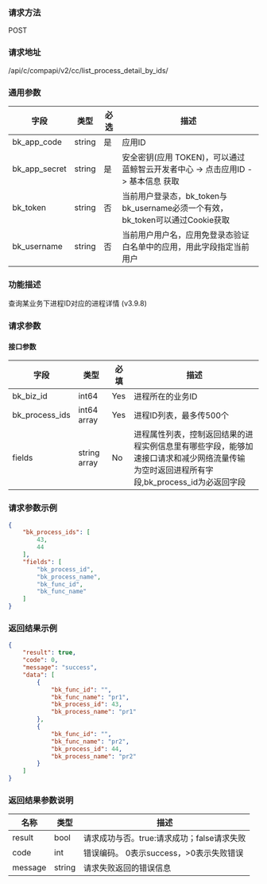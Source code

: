 
### 请求方法

POST


### 请求地址

/api/c/compapi/v2/cc/list_process_detail_by_ids/


### 通用参数

| 字段 | 类型 | 必选 |  描述 |
|-----------|------------|--------|------------|
| bk_app_code  |  string    | 是 | 应用ID     |
| bk_app_secret|  string    | 是 | 安全密钥(应用 TOKEN)，可以通过 蓝鲸智云开发者中心 -> 点击应用ID -> 基本信息 获取 |
| bk_token     |  string    | 否 | 当前用户登录态，bk_token与bk_username必须一个有效，bk_token可以通过Cookie获取 |
| bk_username  |  string    | 否 | 当前用户用户名，应用免登录态验证白名单中的应用，用此字段指定当前用户 |


### 功能描述

查询某业务下进程ID对应的进程详情 (v3.9.8)

### 请求参数



#### 接口参数

|字段|类型|必填|描述|
|---|---|---|---|
|bk_biz_id|int64|Yes| 进程所在的业务ID |
|bk_process_ids|int64 array|Yes|进程ID列表，最多传500个|
|fields|string array|No|进程属性列表，控制返回结果的进程实例信息里有哪些字段，能够加速接口请求和减少网络流量传输<br>为空时返回进程所有字段,bk_process_id为必返回字段|


### 请求参数示例

``` json
{
    "bk_process_ids": [
        43,
        44
    ],
    "fields": [
        "bk_process_id",
        "bk_process_name",
        "bk_func_id",
        "bk_func_name"
    ]
}
```

### 返回结果示例
``` json
{
    "result": true,
    "code": 0,
    "message": "success",
    "data": [
        {
            "bk_func_id": "",
            "bk_func_name": "pr1",
            "bk_process_id": 43,
            "bk_process_name": "pr1"
        },
        {
            "bk_func_id": "",
            "bk_func_name": "pr2",
            "bk_process_id": 44,
            "bk_process_name": "pr2"
        }
    ]
}
```

### 返回结果参数说明

| 名称  | 类型  | 描述 |
|---|---|--- |
| result | bool | 请求成功与否。true:请求成功；false请求失败 |
| code | int | 错误编码。 0表示success，>0表示失败错误 |
| message | string | 请求失败返回的错误信息 |